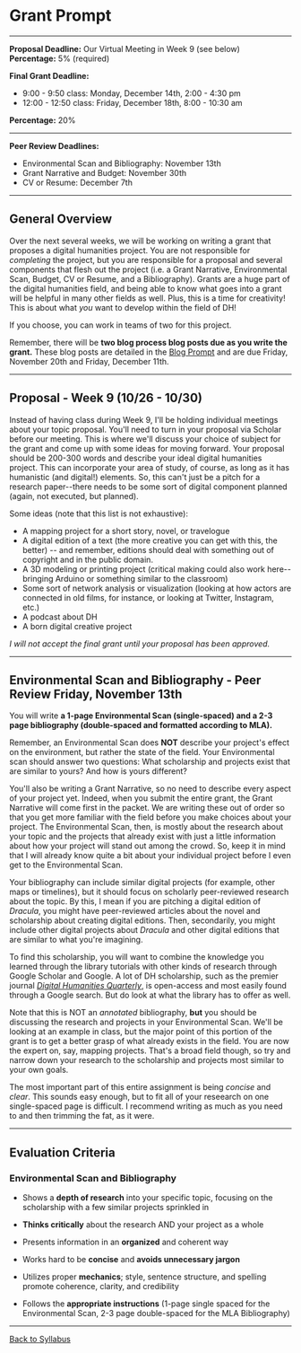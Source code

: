 # Grant Prompt

_____

**Proposal Deadline:** Our Virtual Meeting in Week 9 (see below) <br />
**Percentage:** 5% (required)

**Final Grant Deadline:** 
* 9:00 - 9:50 class: Monday, December 14th, 2:00 - 4:30 pm
* 12:00 - 12:50 class: Friday, December 18th, 8:00 - 10:30 am 

**Percentage:** 20%

_____

**Peer Review Deadlines:**

* Environmental Scan and Bibliography: November 13th
* Grant Narrative and Budget: November 30th
* CV or Resume: December 7th

_____

## General Overview

Over the next several weeks, we will be working on writing a grant that proposes a digital humanities project. You are not responsible for *completing* the project, but you are responsible for a proposal and several components that flesh out the project (i.e. a Grant Narrative, Environmental Scan, Budget, CV or Resume, and a Bibliography). Grants are a huge part of the digital humanities field, and being able to know what goes into a grant will be helpful in many other fields as well. Plus, this is a time for creativity! This is about what *you* want to develop within the field of DH!

If you choose, you can work in teams of two for this project. 

Remember, there will be **two blog process blog posts due as you write the grant.** These blog posts are detailed in the [Blog Prompt](https://deanna-stover.github.io/coursesCNU/2020/engl350fall2020/blog-posts) and are due Friday, November 20th and Friday, December 11th.

_____

## Proposal - Week 9 (10/26 - 10/30)

Instead of having class during Week 9, I'll be holding individual meetings about your topic proposal. You'll need to turn in your proposal via Scholar before our meeting. This is where we'll discuss your choice of subject for the grant and come up with some ideas for moving forward. Your proposal should be 200-300 words and describe your ideal digital humanities project. This can incorporate your area of study, of course, as long as it has humanistic (and digital!) elements. So, this can't just be a pitch for a research paper--there needs to be some sort of digital component planned (again, not executed, but planned).

Some ideas (note that this list is not exhaustive):
* A mapping project for a short story, novel, or travelogue
* A digital edition of a text (the more creative you can get with this, the better) -- and remember, editions should deal with something out of copyright and in the public domain.
* A 3D modeling or printing project (critical making could also work here--bringing Arduino or something similar to the classroom)
* Some sort of network analysis or visualization (looking at how actors are connected in old films, for instance, or looking at Twitter, Instagram, etc.)
* A podcast about DH
* A born digital creative project

*I will not accept the final grant until your proposal has been approved.*

_____

## Environmental Scan and Bibliography - Peer Review Friday, November 13th

You will write **a 1-page Environmental Scan (single-spaced) and a 2-3 page bibliography (double-spaced and formatted according to MLA).**

Remember, an Environmental Scan does **NOT** describe your project's effect on the environment, but rather the state of the field. Your Environmental scan should answer two questions: What scholarship and projects exist that are similar to yours? And how is yours different?

You'll also be writing a Grant Narrative, so no need to describe every aspect of your project yet. Indeed, when you submit the entire grant, the Grant Narrative will come first in the packet. We are writing these out of order so that you get more familiar with the field before you make choices about your project. The Environmental Scan, then, is mostly about the research about your topic and the projects that already exist with just a little information about how your project will stand out among the crowd. So, keep it in mind that I will already know quite a bit about your individual project before I even get to the Environmental Scan. 

Your bibliography can include similar digital projects (for example, other maps or timelines), but it should focus on scholarly peer-reviewed research about the topic. By this, I mean if you are pitching a digital edition of *Dracula*, you might have peer-reviewed articles about the novel and scholarship about creating digital editions. Then, secondarily, you might include other digital projects about *Dracula* and other digital editions that are similar to what you're imagining.

To find this scholarship, you will want to combine the knowledge you learned through the library tutorials with other kinds of research through Google Scholar and Google. A lot of DH scholarship, such as the premier journal [*Digital Humanities Quarterly*](http://digitalhumanities.org/dhq/), is open-access and most easily found through a Google search. But do look at what the library has to offer as well.

Note that this is NOT an *annotated* bibliography, **but** you should be discussing the research and projects in your Environmental Scan. We'll be looking at an example in class, but the major point of this portion of the grant is to get a better grasp of what already exists in the field. You are now the expert on, say, mapping projects. That's a broad field though, so try and narrow down your research to the scholarship and projects most similar to your own goals.

The most important part of this entire assignment is being *concise* and *clear*. This sounds easy enough, but to fit all of your reseearch on one single-spaced page is difficult. I recommend writing as much as you need to and then trimming the fat, as it were.

_____


## Evaluation Criteria

### Environmental Scan and Bibliography

* Shows a **depth of research** into your specific topic, focusing on the scholarship with a few similar projects sprinkled in

* **Thinks critically** about the research AND your project as a whole

* Presents information in an **organized** and coherent way

* Works hard to be **concise** and **avoids unnecessary jargon**

* Utilizes proper **mechanics**; style, sentence structure, and spelling promote coherence, clarity, and credibility

* Follows the **appropriate instructions** (1-page single spaced for the Environmental Scan, 2-3 page double-spaced for the MLA Bibliography)

_____

[Back to Syllabus](https://deanna-stover.github.io/coursesCNU/2020/engl350fall2020)
